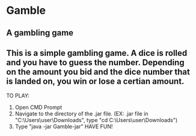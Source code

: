 # Gamble
A gambling game
---------------
This is a simple gambling game. A dice is rolled and you have to guess the number.
Depending on the amount you bid and the dice number that is landed on, you win or lose a certian amount.
---------------
TO PLAY:
1) Open CMD Prompt
2) Navigate to the directory of the .jar file. (EX: .jar file in "C:\Users\user\Downloads", type "cd C:\Users\user\Downloads")
3) Type "java -jar Gamble-jar"
HAVE FUN!
